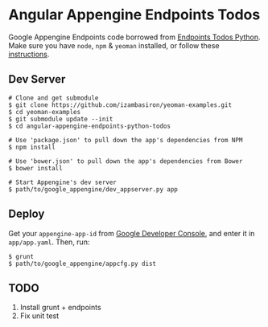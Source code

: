 Angular Appengine Endpoints Todos
=================================

Google Appengine Endpoints code borrowed from [Endpoints Todos Python](https://github.com/danholevoet/appengine-endpoints-angular-todos-python).
Make sure you have ``node``, ``npm`` & ``yeoman`` installed, or follow these [instructions](http://yeoman.io/codelab/setup.html).

Dev Server
----------

```
# Clone and get submodule
$ git clone https://github.com/izambasiron/yeoman-examples.git
$ cd yeoman-examples
$ git submodule update --init
$ cd angular-appengine-endpoints-python-todos

# Use 'package.json' to pull down the app's dependencies from NPM
$ npm install

# Use 'bower.json' to pull down the app's dependencies from Bower
$ bower install

# Start Appengine's dev server
$ path/to/google_appengine/dev_appserver.py app
```

Deploy
------
Get your ``appengine-app-id`` from [Google Developer Console](https://console.developers.google.com),
and enter it in ``app/app.yaml``. Then, run:

```
$ grunt
$ path/to/google_appengine/appcfg.py dist
```

TODO
----

1. Install grunt + endpoints
2. Fix unit test

